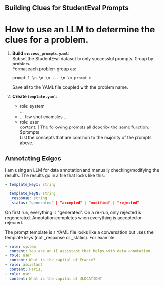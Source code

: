 ## Building Clues for StudentEval Prompts

# How to use an LLM to determine the clues for a problem.

1. **Build `success_prompts.yaml`**:  
   Subset the StudentEval dataset to only successful prompts. Group by problem.  
   Format each problem group as:

   ```
   prompt_1 \n \n \n ... \n \n prompt_n
   ```

   Save all to the YAML file coupled with the problem name.

2. **Create `template.yaml`**:
   - role: system  
     ...
   - ... few shot examples ...  
   - role: user  
     content: |
     The following prompts all describe the same function:  
     $prompts  
     List the concepts that are common to the majority of the prompts above.


## Annotating Edges

I am using an LLM for data annotation and manually checking/modifying the
results. The results go in a file that looks like this:

```yaml
- template_key1: string
  ...
  template_keyN: string
  _response: string
  _status: "generated" | "accepted" | "modified" | "rejected"
```

On first run, everything is "generated". On a re-run, only rejected is
regenerated. Annotation completes when everything is accepted or rejected.

The prompt template is a YAML file looks like a conversation but uses the
template keys (not _response or _status). For example:

```yaml
- role: system
  content: You are an AI assistant that helps with data annotation.
- role: user
  content: What is the capital of France?
- role: assistant
  content: Paris.
- role: user
  content: What is the capital of $LOCATION?
```